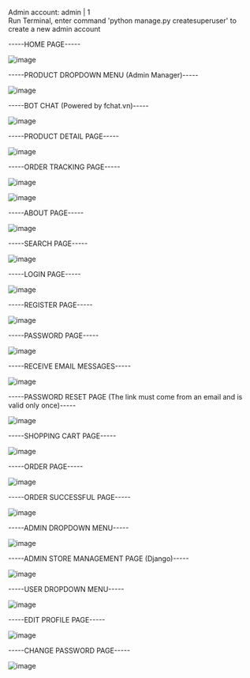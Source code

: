 Admin account: admin | 1 <br>
Run Terminal, enter command 'python manage.py createsuperuser' to create a new admin account

-----HOME PAGE-----

![image](https://github.com/user-attachments/assets/9b9f1258-f475-4abb-92d4-1866069ac85d)

-----PRODUCT DROPDOWN MENU (Admin Manager)-----

![image](https://github.com/user-attachments/assets/25d7420f-0ae5-4667-b725-cd4680d52d15)

-----BOT CHAT (Powered by fchat.vn)-----

![image](https://github.com/user-attachments/assets/a37c6ac6-d89c-41bc-b9bd-9f087125f581)

-----PRODUCT DETAIL PAGE-----

![image](https://github.com/user-attachments/assets/70ddc71a-69b9-4505-99f5-b47534eb7eef)

-----ORDER TRACKING PAGE-----

![image](https://github.com/user-attachments/assets/437b034b-1d9d-4058-a94f-92778518ede2)

![image](https://github.com/user-attachments/assets/19256654-8917-4d80-87a3-7a78efef45c3)

-----ABOUT PAGE-----

![image](https://github.com/user-attachments/assets/2be2d86f-659c-4914-9a60-0c22571f8075)

-----SEARCH PAGE-----

![image](https://github.com/user-attachments/assets/7f04a385-a3b5-4d63-b52a-6ab1d0de367c)

-----LOGIN PAGE-----

![image](https://github.com/user-attachments/assets/19b26f50-c4fb-410c-8f94-7aa7c753c8b0)

-----REGISTER PAGE-----

![image](https://github.com/user-attachments/assets/61ef98c7-2abf-4d59-b21f-928859b95dbc)

-----PASSWORD PAGE-----

![image](https://github.com/user-attachments/assets/0894121b-57b5-4cc9-af44-eeb1c5931873)

-----RECEIVE EMAIL MESSAGES-----

![image](https://github.com/user-attachments/assets/f2e09fee-4f8e-47ba-ba81-f65c70122b87)

-----PASSWORD RESET PAGE (The link must come from an email and is valid only once)-----

![image](https://github.com/user-attachments/assets/41a24fa6-f330-4bd5-99b1-3f8718880372)

-----SHOPPING CART PAGE-----

![image](https://github.com/user-attachments/assets/e0f41469-3be0-4e22-a85e-8b273ead108c)

-----ORDER PAGE-----

![image](https://github.com/user-attachments/assets/f6e65a8b-b0ef-4395-8ebe-2e7cc616ba99)

-----ORDER SUCCESSFUL PAGE-----

![image](https://github.com/user-attachments/assets/90c14012-2252-4602-9184-89286900e4d1)

-----ADMIN DROPDOWN MENU-----

![image](https://github.com/user-attachments/assets/b977abf0-6f47-48e3-a695-e35ca03299c9)

-----ADMIN STORE MANAGEMENT PAGE (Django)-----

![image](https://github.com/user-attachments/assets/c42ef4f7-7fc9-40f7-b9bc-d1e0a7fcd1b9)

-----USER DROPDOWN MENU-----

![image](https://github.com/user-attachments/assets/e541d6e4-75e7-409c-9f24-c0919c548394)

-----EDIT PROFILE PAGE-----

![image](https://github.com/user-attachments/assets/435ff703-0008-42ee-9441-5d71333fe3af)

-----CHANGE PASSWORD PAGE-----

![image](https://github.com/user-attachments/assets/d4cdc949-29c6-463e-8823-72e238576fcf)





